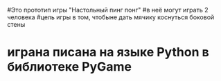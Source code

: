 #Это прототип игры "Настольный пинг понг"
#в неё могут играть 2 человека
#цель игры в том, чтобыне дать мячику коснуться боковой стены
# играна писана на языке Python  в библиотеке PyGame
